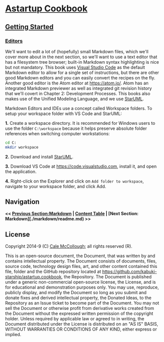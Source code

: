 # [Astartup Cookbook](../../readme.md)

## [Getting Started](../readme.md)

### [Editors](./readme.md)

We'll want to edit a lot of (hopefully) small Markdown files, which we'll cover more about in the next section, so we'll want to use a text editor that has a filesystem tree browser; built-in Markdown syntax highlighting is nice but not mandatory. This book uses [Visual Studio Code](https://code.visualstudio.com) as the default Markdown editor to allow for a single set of instructions, but there are other good Markdown editors and you can easily convert the recipes on the fly. Another good editor is the Atom editor at <https://atom.io/>. Atom has an integrated Markdown previewer as well as integrated git revision history that we'll covert in Chapter 2: Development Processes. This books also makes use of the Unified Modeling Language, and we use [StarUML](https://staruml.io).

Markdown Editors and IDEs use a concept called Workspace folders. To setup your workspace folder with VS Code and StarUML:

**1.** Create a workspace directory. It is recommended for Windows users to use the folder `C:\workspace` because it helps preserve absolute folder references when switching computer workstations:

```Bash
cd C:
mkdir workspace
```

**2.** Download and install [StarUML](staruml.io).

**3.** Download VS Code at <https://code.visualstudio.com>, install it, and open the application.

**4.** Right-click on the Explorer and click on `Add folder to workspace`, navigate to your workspace folder, and click Add.

## Navigation

**<< [Previous Section:Markdown](./readme.md) | [Content Table](../readme.md) | [Next Section: Markdown][./markdown/readme.md) >>**

## License

Copyright 2014-9 (C) [Cale McCollough](https://calemccollough.github.io); all rights reserved (R).

This is an open-source document, the Document, that was written by and contains intellectual property. The Document consists of documents, files, source code, technology design files, art, and other content contained this file, folder and the GitHub repository located at <https://github.com/kabuki-starship/astartup.cookbook>, the Repository. The Document is published under a generic non-commercial open-source license, the License, and is for educational and demonstration purposes only. You may use, reproduce, publicly display, and modify the Document so long as you submit and donate fixes and derived intellectual property, the Donated Ideas, to the Repository as an Issue ticket to become part of the Document. You may not sell the Document or otherwise profit from derivative works created from the Document without the expressed written permission of the copyright holder. Unless required by applicable law or agreed to in writing, the Document distributed under the License is distributed on an "AS IS" BASIS, WITHOUT WARRANTIES OR CONDITIONS OF ANY KIND, either express or implied.
